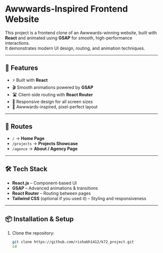 # Awwwards-Inspired Frontend Website

This project is a frontend clone of an Awwwards-winning website, built with **React** and animated using **GSAP** for smooth, high-performance interactions.  
It demonstrates modern UI design, routing, and animation techniques.

---

## 🚀 Features
- ⚡ Built with **React**
- 🎬 Smooth animations powered by **GSAP**
- 🛣️ Client-side routing with **React Router**
- 📱 Responsive design for all screen sizes
- 🎨 Awwwards-inspired, pixel-perfect layout

---

## 📍 Routes
- `/` → **Home Page**  
- `/projects` → **Projects Showcase**  
- `/agence` → **About / Agency Page**

---

## 🛠️ Tech Stack
- **React.js** – Component-based UI  
- **GSAP** – Advanced animations & transitions  
- **React Router** – Routing between pages  
- **Tailwind CSS** (optional if you used it) – Styling and responsiveness  

---

## 📦 Installation & Setup

1. Clone the repository:
   ```bash
   git clone https://github.com/rishabh1412/k72_project.git
   cd 
